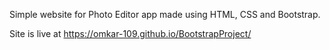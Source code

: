 Simple website for Photo Editor app made using HTML, CSS and Bootstrap.

Site is live at
https://omkar-109.github.io/BootstrapProject/
